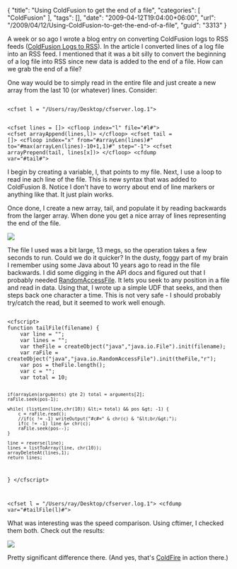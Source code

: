 {
	"title": "Using ColdFusion to get the end of a file",
	"categories": [
		"ColdFusion"
	],
	"tags": [],
	"date": "2009-04-12T19:04:00+06:00",
	"url": "/2009/04/12/Using-ColdFusion-to-get-the-end-of-a-file",
	"guid": "3313"
}

A week or so ago I wrote a blog entry on converting ColdFusion logs to RSS feeds (<a href="http://www.raymondcamden.com/index.cfm/2009/3/28/ColdFusion-Logs-to-RSS-with-a-quick-sidetrack-into-zombies">ColdFusion Logs to RSS</a>). In the article I converted lines of a log file into an RSS feed. I mentioned that it was a bit silly to convert the beginning of a log file into RSS since new data is added to the end of a file. How can we grab the end of a file?
<!--more-->
One way would be to simply read in the entire file and just create a new array from the last 10 (or whatever) lines. Consider:

<code>
&lt;cfset l = "/Users/ray/Desktop/cfserver.log.1"&gt;

&lt;cfset lines = []&gt;
&lt;cfloop index="l" file="#l#"&gt;
	&lt;cfset arrayAppend(lines,l)&gt;
&lt;/cfloop&gt;
&lt;cfset tail = []&gt;
&lt;cfloop index="x" from="#arrayLen(lines)#" to="#max(arrayLen(lines)-10+1,1)#" step="-1"&gt;
	&lt;cfset arrayPrepend(tail, lines[x])&gt;
&lt;/cfloop&gt;
&lt;cfdump var="#tail#"&gt;
</code>

I begin by creating a variable, l, that points to my file. Next, I use a loop to read ine ach line of the file. This is new syntax that was added to ColdFusion 8. Notice I don't have to worry about end of line markers or anything like that. It just plain works.

Once done, I create a new array, tail, and populate it by reading backwards from the larger array. When done you get a nice array of lines representing the end of the file.

<img src="http://www.coldfusionjedi.com/images//Picture 230.png">

The file I used was a bit large, 13 megs, so the operation takes a few seconds to run. Could we do it quicker? In the dusty, foggy part of my brain I remember using some Java about 10 years ago to read in the file backwards. I did some digging in the API docs and figured out that I probably needed <a href="http://java.sun.com/j2se/1.5.0/docs/api/java/io/RandomAccessFile.html">RandomAccessFile</a>. It lets you seek to any position in a file and read in data. Using that, I wrote up a simple UDF that seeks, and then steps back one character a time. This is not very safe - I should probably try/catch the read, but it seemed to work well enough.

<code>
&lt;cfscript&gt;
function tailFile(filename) {
	var line = "";
	var lines = "";
	var theFile = createObject("java","java.io.File").init(filename);
	var raFile = createObject("java","java.io.RandomAccessFile").init(theFile,"r");
	var pos = theFile.length();
	var c = "";
	var total = 10;
	
	if(arrayLen(arguments) gte 2) total = arguments[2];
	raFile.seek(pos-1);

	while( (listLen(line,chr(10)) &lt;= total) && pos &gt; -1) {
		c = raFile.read();
		//if(c != -1) writeOutput("#c#=" & chr(c) & "&lt;br/&gt;");
		if(c != -1) line &= chr(c);
		raFile.seek(pos--);	
	}

	line = reverse(line);
	lines = listToArray(line, chr(10));
	arrayDeleteAt(lines,1);
	return lines;
}
&lt;/cfscript&gt;

&lt;cfset l = "/Users/ray/Desktop/cfserver.log.1"&gt;
&lt;cfdump var="#tailFile(l)#"&gt;
</code>

What was interesting was the speed comparison. Using cftimer, I checked them both. Check out the results:

<img src="http://www.coldfusionjedi.com/images//Picture 322.png">

Pretty significant difference there. (And yes, that's <a href="http://coldfire.riaforge.org">ColdFire</a> in action there.)